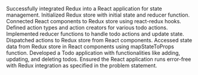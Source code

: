 Successfully integrated Redux into a React application for state management.
Initialized Redux store with initial state and reducer function.
Connected React components to Redux store using react-redux hooks.
Defined action types and action creators for various todo actions.
Implemented reducer functions to handle todo actions and update state.
Dispatched actions to Redux store from React components.
Accessed state data from Redux store in React components using mapStateToProps function.
Developed a Todo application with functionalities like adding, updating, and deleting todos.
Ensured the React application runs error-free with Redux integration as specified in the problem statement.
